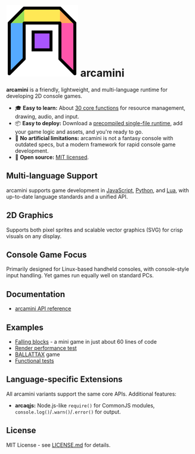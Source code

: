 # ![](test/arcajs_icon.svg "arcajs logo") arcamini

**arcamini** is a friendly, lightweight, and multi-language runtime for developing 2D console games.

- 🎓 **Easy to learn:** About [30 core functions](arcamini_api.md) for resource management, drawing, audio, and input.
- 📦 **Easy to deploy:** Download a [precompiled single-file runtime](https://github.com/eludi/arcamini/releases), add your game logic and assets, and you're ready to go.
- 🚀 **No artificial limitations:** arcamini is not a fantasy console with outdated specs, but a modern framework for rapid console game development.
- 👐 **Open source:** [MIT licensed](LICENSE.md).

## Multi-language Support

arcamini supports game development in [JavaScript](https://bellard.org/quickjs/), [Python](https://pocketpy.dev/), and [Lua](https://www.lua.org/), with up-to-date language standards and a unified API.

## 2D Graphics

Supports both pixel sprites and scalable vector graphics (SVG) for crisp visuals on any display.

## Console Game Focus

Primarily designed for Linux-based handheld consoles, with console-style input handling. Yet games run equally well on standard PCs.

## Documentation

- [arcamini API reference](arcamini_api.md)

## Examples

- [Falling blocks](./falling_blocks/) - a mini game in just about 60 lines of code
- [Render performance test](./perf/)
- [BALLATTAX](./ballattax/) game
- [Functional tests](./test/)

## Language-specific Extensions

All arcamini variants support the same core APIs. Additional features:
- **arcaqjs:** Node.js-like `require()` for CommonJS modules, `console.log()`/`.warn()`/`.error()` for output.

## License

MIT License - see [LICENSE.md](LICENSE.md) for details.
